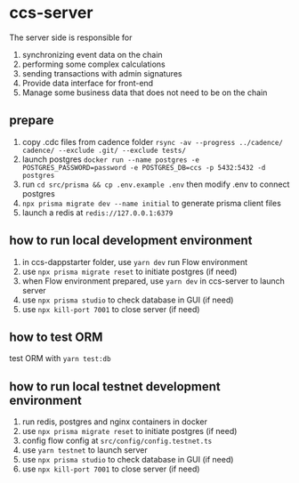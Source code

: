 # ccs-server

The server side is responsible for

1. synchronizing event data on the chain
2. performing some complex calculations
3. sending transactions with admin signatures
4. Provide data interface for front-end
5. Manage some business data that does not need to be on the chain

## prepare

1. copy .cdc files from cadence folder `rsync -av --progress ../cadence/ cadence/ --exclude .git/ --exclude tests/`
2. launch postgres `docker run --name postgres -e POSTGRES_PASSWORD=password -e POSTGRES_DB=ccs -p 5432:5432 -d postgres`
3. run `cd src/prisma && cp .env.example .env` then modify .env to connect postgres
4. `npx prisma migrate dev --name initial` to generate prisma client files
5. launch a redis at `redis://127.0.0.1:6379`

## how to run local development environment

1. in ccs-dappstarter folder, use `yarn dev` run Flow environment
2. use `npx prisma migrate reset` to initiate postgres (if need)
3. when Flow environment prepared, use `yarn dev` in ccs-server to launch server
4. use `npx prisma studio` to check database in GUI (if need)
5. use `npx kill-port 7001` to close server (if need)

## how to test ORM

test ORM with `yarn test:db`

## how to run local testnet development environment

1. run redis, postgres and nginx containers in docker
2. use `npx prisma migrate reset` to initiate postgres (if need)
3. config flow config at `src/config/config.testnet.ts`
4. use `yarn testnet` to launch server
5. use `npx prisma studio` to check database in GUI (if need)
6. use `npx kill-port 7001` to close server (if need)
